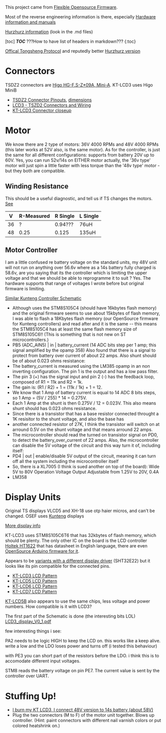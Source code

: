 This project came from [Flexible Opensource Firmware](https://opensourceebikefirmware.bitbucket.io/FLEXIBLE_OPENSOURCE_FIRMWARE.html).

Most of the reverse engineering information is there, especially [Hardware information and manuals](https://opensourceebikefirmware.bitbucket.io/development_tsdz2/)

[Hurzhurz information](https://github.com/hurzhurz/tsdz2) (look in the .md files)

[toc] ___TOC___    ???How to have list of headers in markdown???
{:toc}

[Offical Tongsheng Protocol](https://endless-sphere.com/forums/download/file.php?id=239100) and reputedly better [Hurzhurz version](https://github.com/hurzhurz/tsdz2/blob/master/serial-communication.md#motor-control-flags)

# Connectors

TSDZ2 connectors are [Higo HG-F.S-Z*09A, Mini-A](http://www.higocon.com/en/product/?24_38.html). KT-LCD3 uses Higo MiniB

* [TSDZ2 Connector Pinouts](https://github.com/hurzhurz/tsdz2/blob/master/pinout.md), [dimensions](https://github.com/OpenSource-EBike-firmware/TSDZ2_wiki/blob/master/tsdz2-plug-dimensions.jpg)
* [LCD3 - TSZD2 Connectors and Wiring](https://github.com/OpenSource-EBike-firmware/TSDZ2_wiki/wiki/Wire-KT-LCD3-to-TSDZ2)
* [KT-LCD3 Connector closeup](https://sondorsforum.com/applications/core/interface/imageproxy/imageproxy.php?img=https%3A%2F%2Fi.imgur.com%2FGqfwM0S.jpg&key=1203f163b099843d28eb7d621793818bafcc3cbc1c177a2dd9ee66a2afc4ae07)

# Motor

We know there are 2 type of motors: 36V 4000 RPMs and 48V 4000 RPMs (this later works at 52V also, is the same motor). As for the controller, is just the same for all different configurations: supports from battery 20V up to 60V. Yes, you can run 52v/14s on EITHER motor actually, the '36v type' motor will just spin a little faster with less torque than the '48v type' motor - but they both are compatible. 

## Winding Resistance
This should be a useful diagnostic, and tell us if TS changes the motors. [See](https://opensourceebikefirmware.bitbucket.io/development_tsdz2/About_Tongsheng_TSDZ2_mid_drive_motors--Motor.html)

V | R-Measured | R Single | L Single
-- | -- | -- | --
36 | ? | 0.94??? | 76uH
48 | 0.25 | 0.125 | 135uH

## Motor Controller

I am a little confused re battery voltage on the standard units, my 48V unit will not run on anything over 56.6v where as a 14s battery fully charged is 58.6v, are you saying that its the controller which is limiting the upper voltage and that we should be able to reprogramme it to suit ? Yes. The hardware supports that range of voltages I wrote before but original firmware is limiting.

[Similar Kunteng Controller Schematic](https://opensourceebikefirmware.bitbucket.io/development/EmbeddedFiles/32-BMSBattery_S06S-Kuteng_EBike_motor_controller_schematic.pdf)

*  Although uses the STM8S105C4 (should have 16kbytes flash memory) and the original firmware seems to use about 15kbytes of flash memory, I was able to flash a 18Kbytes flash memory (our OpenSource firmware for Kunteng controllers) and read after and it is the same -- this means the STM8S105C4 has at least the same flash memory size of STM8S105C6!! (This is something that is not new on ST microcontrollers.)
* PB5 (ADC_AIN5) | in | battery_current (14 ADC bits step per 1 amp; this signal amplified by the opamp 358)
Also found that there is a signal to protect from battery over current of about 22 amps. Also shunt should be of about 0.023 ohms resistance: 
* The battery_current is measured using the LM385 opamp in an non inverting configuration. The pin 1 is the output and has a low pass filter.
* The pin 3 (+) has the signal input and pin 2 (-) has the feedback loop, composed of R1 = 11k and R2 = 1k.
* The gain is: (R1 / R2) + 1 = (11k / 1k) + 1 = 12.
* We know that 1 Amp of battery current is equal to 14 ADC 8 bits steps, so 1 Amp = (5V / 255) * 14 = 0.275V.
* Each 1 Amp at the shunt is then 0.275V / 12 = 0.023V. This also means shunt should has 0.023 ohms resistance.
* Since there is a transistor that has a base resistor connected throught a 1K resisitor to the shunt voltage, and also the base has
* another connected resistor of 27K, I think the transistor will switch on at arround 0.5V on the shunt voltage and that means arround 22 amps.
* The microcontroller should read the turned on transistor signal on PD0, to detect the battery_over_current of 22 amps.
Also, the microcontroller can disable the 5V voltage of the circuit and this way turn it of, including itself:
* PD4 | out | enable/disable 5V output of the circuit, meaning it can turn off all the system including the microcontroller itself
* So, there is a XL7005 (I think is sued another on top of the board):
 Wide 5V to 80V Operation Voltage
 Output Adjustable from 1.25V to 20V, 0.4A
* LM358

# Display Units

Original TS displays VLCD5 and XH-18 use otp haier micros, and can't be changed. 
OSEF uses [Kunteng](http://www.szktdz.com) displays

[More display info](https://opensourceebikefirmware.bitbucket.io/development/Motor_controllers--BMSBattery_S_series--LCD_control_panel.html)

KT-LCD3 uses STM8S105C6T6 that has 32kbytes of flash memory, which should be plenty.
The only other IC on the board is the LCD controller [Holtek HT1622](http://www.holtek.com/productdetail/-/vg/ht1622) that has datasheet in English language, there are even [OpenSource Arduino firmware for it](https://github.com/MartyMacGyver/LCD_HT1622_16SegLcd). 

Appears to be [variants with a different display driver](https://endless-sphere.com/forums/download/file.php?id=234155&mode=view) (SHT32E22) but it looks like its pin compatible for the connected pins.

- [KT-LCD3 LCD Pattern](https://encrypted-tbn0.gstatic.com/images?q=tbn:ANd9GcTTM-CTAZAUMd8RtW5SWPnMefDgj7QYZbeXzm2miu3nnYPnQ5ZL)
- [KT-LCD5 LCD Pattern](https://encrypted-tbn0.gstatic.com/images?q=tbn:ANd9GcThFBCCEStyp3k5i-E7BqNa28befkmFGdpKD2JHCAMJ5jXkLnptWw)
- [KT-LCD6 LCD Pattern](https://elektrolurchbike.de/osCommerce2.3.1Deutsch/catalog/images/schema%20lcd6.jpg)
- [KT-LCD7 LCD Pattern](https://encrypted-tbn0.gstatic.com/images?q=tbn:ANd9GcR-eJOcc26xcFJC2zRFc4qvQ3M5UXSBDFitzx-jTeZLNqAMKNjN6A)

[KT-LCD5B](https://opensourceebikefirmware.bitbucket.io/development/images/13-2.png) also appears to use the same chips, less voltage and power numbers. How compatible is it with LCD3? 

The first part of the Schematic is done (the interesting bits LOL)
 [LCD3_display_V0_1.pdf](http://52.25.253.50/forums/download/file.php?id=234642&sid=dfac13d38edaa1476f4da58a6ea999f7)

few interesting things i see:

PA2 needs to be logic HIGH to keep the LCD on. this works like a keep alive. write a low and the LDO loses power and turns off (i tested this behaviour)

with PE3 you can short part of the resistors before the LDO. i think this is to accomodate different input voltages.

STM8 reads the battery voltage on pin PE7. The current value is sent by the controller over UART. 

# Stuffing Up!

- [I burn my KT LCD3, I connect 48V version to 14s battery (about 58V)](https://endless-sphere.com/forums/viewtopic.php?f=2&t=94070&start=75#p1395703)
- Plug the two connectors (M to F) of the motor unit together. Blows up controller. (Hint: paint connectors with different nail varnish colors or put colored heatshrink on.)

